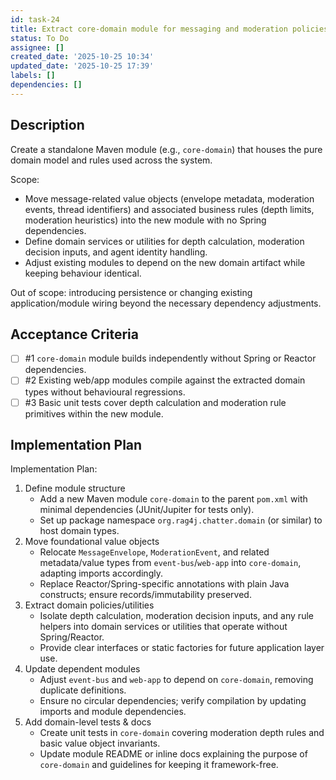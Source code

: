 ```yaml
---
id: task-24
title: Extract core-domain module for messaging and moderation policies
status: To Do
assignee: []
created_date: '2025-10-25 10:34'
updated_date: '2025-10-25 17:39'
labels: []
dependencies: []
---
```


## Description

<!-- SECTION:DESCRIPTION:BEGIN -->
Create a standalone Maven module (e.g., `core-domain`) that houses the pure domain model and rules used across the system.

Scope:
- Move message-related value objects (envelope metadata, moderation events, thread identifiers) and associated business rules (depth limits, moderation heuristics) into the new module with no Spring dependencies.
- Define domain services or utilities for depth calculation, moderation decision inputs, and agent identity handling.
- Adjust existing modules to depend on the new domain artifact while keeping behaviour identical.

Out of scope: introducing persistence or changing existing application/module wiring beyond the necessary dependency adjustments.
<!-- SECTION:DESCRIPTION:END -->

## Acceptance Criteria
<!-- AC:BEGIN -->
- [ ] #1 `core-domain` module builds independently without Spring or Reactor dependencies.
- [ ] #2 Existing web/app modules compile against the extracted domain types without behavioural regressions.
- [ ] #3 Basic unit tests cover depth calculation and moderation rule primitives within the new module.
<!-- AC:END -->

## Implementation Plan

<!-- SECTION:PLAN:BEGIN -->
Implementation Plan:
1. Define module structure
   - Add a new Maven module `core-domain` to the parent `pom.xml` with minimal dependencies (JUnit/Jupiter for tests only).
   - Set up package namespace `org.rag4j.chatter.domain` (or similar) to host domain types.
2. Move foundational value objects
   - Relocate `MessageEnvelope`, `ModerationEvent`, and related metadata/value types from `event-bus`/`web-app` into `core-domain`, adapting imports accordingly.
   - Replace Reactor/Spring-specific annotations with plain Java constructs; ensure records/immutability preserved.
3. Extract domain policies/utilities
   - Isolate depth calculation, moderation decision inputs, and any rule helpers into domain services or utilities that operate without Spring/Reactor.
   - Provide clear interfaces or static factories for future application layer use.
4. Update dependent modules
   - Adjust `event-bus` and `web-app` to depend on `core-domain`, removing duplicate definitions.
   - Ensure no circular dependencies; verify compilation by updating imports and module dependencies.
5. Add domain-level tests & docs
   - Create unit tests in `core-domain` covering moderation depth rules and basic value object invariants.
   - Update module README or inline docs explaining the purpose of `core-domain` and guidelines for keeping it framework-free.
<!-- SECTION:PLAN:END -->
